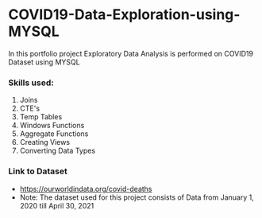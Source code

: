 # COVID19-Data-Exploration-using-MYSQL
In this portfolio project Exploratory Data Analysis is performed on COVID19 Dataset using MYSQL

### Skills used:
1. Joins 
2. CTE's
3. Temp Tables
4. Windows Functions 
5. Aggregate Functions
6. Creating Views
7. Converting Data Types

### Link to Dataset 
 * https://ourworldindata.org/covid-deaths 
 * Note: The dataset used for this project consists of Data from January 1, 2020 till April 30, 2021
 
